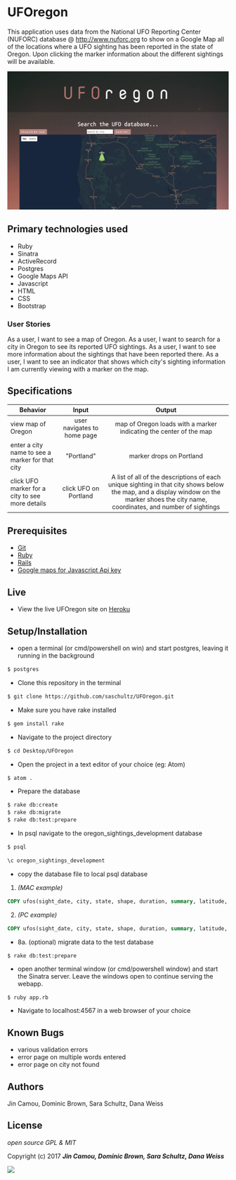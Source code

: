 # UFOregon

This application uses data from the National UFO Reporting Center (NUFORC) database @ http://www.nuforc.org to show on a Google Map all of the locations where a UFO sighting has been reported in the state of Oregon. Upon clicking the marker information about the different sightings will be available.

![screenshot](public/img/screen_shot.png)

## Primary technologies used

* Ruby
* Sinatra
* ActiveRecord
* Postgres
* Google Maps API
* Javascript
* HTML
* CSS
* Bootstrap

### User Stories

As a user, I want to see a map of Oregon.
As a user, I want to search for a city in Oregon to see its reported UFO sightings.
As a user, I want to see more information about the sightings that have been reported there.
As a user, I want to see an indicator that shows which city's sighting information I am currently viewing with a marker on the map.

## Specifications

| Behavior | Input | Output |
|----------|:-----:|:------:|
| view map of Oregon  | user navigates to home page | map of Oregon loads with a marker indicating the center of the map |
| enter a city name to see a marker for that city | "Portland" | marker drops on Portland |
| click UFO marker for a city to see more details | click UFO on Portland | A list of all of the descriptions of each unique sighting in that city shows below the map, and a display window on the marker shoes the city name, coordinates, and number of sightings |

## Prerequisites

* [Git](https://git-scm.com/)
* [Ruby](https://www.ruby-lang.org/en/downloads/)
* [Rails](https://github.com/rails/rails)
* [Google maps for Javascript Api key](https://developers.google.com/maps/documentation/javascript/)

## Live

* View the live UFOregon site on [Heroku](https://uforegon.herokuapp.com/)

## Setup/Installation

* open a terminal (or cmd/powershell on win) and start postgres, leaving it running in the background
```bash
$ postgres
```
* Clone this repository in the terminal
```bash
$ git clone https://github.com/saschultz/UFOregon.git
```
* Make sure you have rake installed
```bash
$ gem install rake
```
* Navigate to the project directory
```bash
$ cd Desktop/UFOregon
```
* Open the project in a text editor of your choice (eg: Atom)
```bash
$ atom .
```
* Prepare the database
```bash
$ rake db:create
$ rake db:migrate
$ rake db:test:prepare
```
* In psql navigate to the oregon_sightings_development database
```bash
$ psql
```
```sql
\c oregon_sightings_development
```
* copy the database file to local psql database
1. _(MAC example)_
```sql
COPY ufos(sight_date, city, state, shape, duration, summary, latitude, longitude) FROM '/Users/[your_user_name]/desktop/UFOregon/raw_data/oregon_sightings_latlong.csv' DELIMITER ',' CSV;
```
2. _(PC example)_
```sql
COPY ufos(sight_date, city, state, shape, duration, summary, latitude, longitude) FROM 'C:/Users/[your_user_name]/Desktop/UFOregon/raw_data/oregon_sightings_latlong.csv' DELIMITER ',' CSV;
```
* 8a. (optional) migrate data to the test database
```
$ rake db:test:prepare
```
* open another terminal window (or cmd/powershell window) and start the Sinatra server.  Leave the windows open to continue serving the webapp.
```bash
$ ruby app.rb
```
* Navigate to localhost:4567 in a web browser of your choice

## Known Bugs
* various validation errors
* error page on multiple words entered
* error page on city not found

## Authors

Jin Camou, Dominic Brown, Sara Schultz, Dana Weiss

## License

*open source GPL & MIT*

Copyright (c) 2017 _**Jin Camou, Dominic Brown, Sara Schultz, Dana Weiss**_

![](https://media.giphy.com/media/VbmYpyiGXt2AU/giphy.gif)

